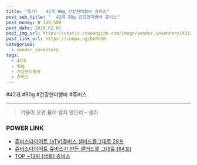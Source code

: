 ```yaml
--- 
title: "특가!   42개 90g 건강현미빵바 쥬비스" 
post_sub_title: "  42개 90g 건강현미빵바 쥬비스" 
post_money: ₩ 149,500 
post_date: 2020.02.01 
post_img_url: https://static.coupangcdn.com/image/vendor_inventory/431a/d6d502168bca327c63b0e5fb77d33222f71c6758ea1b88bdead2981e3dc7.png 
post_link_url: https://coupa.ng/bnPbXK 
categories: 
  - vendor_inventory 
tags: 
  - 42개 
  - 90g 
  - 건강현미빵바 
  - 쥬비스 
--- 
```

  #42개 #90g #건강현미빵바 #쥬비스 
<hr> 

> 겨울이 오면 봄이 멀지 않으리 – 셸리 


### POWER LINK

* <a href="https://blog.naver.com/fasyy4321/221792751156" target="_blank">쥬비스다이어트 [eTV]쥬비스 샐러드를그대로 28포</a>
* <a href="https://blog.naver.com/santokki14/221785127964" target="_blank">쥬비스다이어트 쥬비스가 만든 샐러드를 그대로 (84포)</a>
* <a href="https://blog.naver.com/an0733/221784488207" target="_blank"> TOP ~13위 [생활] 쥬비스</a>
